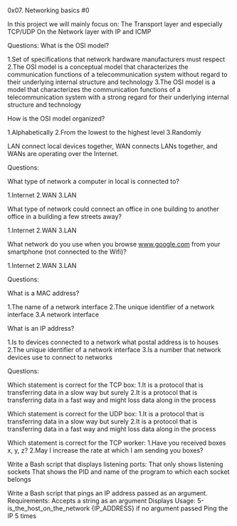 0x07. Networking basics #0

In this project we will mainly focus on:
    The Transport layer and especially TCP/UDP
    On the Network layer with IP and ICMP

Questions:
What is the OSI model?

1.Set of specifications that network hardware manufacturers must respect
2.The OSI model is a conceptual model that characterizes the communication functions of a telecommunication system without regard to their underlying internal structure and technology
3.The OSI model is a model that characterizes the communication functions of a telecommunication system with a strong regard for their underlying internal structure and technology

How is the OSI model organized?

1.Alphabetically
2.From the lowest to the highest level
3.Randomly

LAN connect local devices together, WAN connects LANs together, and WANs are operating over the Internet.

Questions:

What type of network a computer in local is connected to?

1.Internet
2.WAN
3.LAN

What type of network could connect an office in one building to another office in a building a few streets away?

1.Internet
2.WAN
3.LAN

What network do you use when you browse www.google.com from your smartphone (not connected to the Wifi)?

1.Internet
2.WAN
3.LAN

Questions:

What is a MAC address?

1.The name of a network interface
2.The unique identifier of a network interface
3.A network interface

What is an IP address?

1.Is to devices connected to a network what postal address is to houses
2.The unique identifier of a network interface
3.Is a number that network devices use to connect to networks

Questions:

Which statement is correct for the TCP box:
1.It is a protocol that is transferring data in a slow way but surely
2.It is a protocol that is transferring data in a fast way and might loss data along in the process

Which statement is correct for the UDP box:
1.It is a protocol that is transferring data in a slow way but surely
2.It is a protocol that is transferring data in a fast way and might loss data along in the process

Which statement is correct for the TCP worker:
1.Have you received boxes x, y, z?
2.May I increase the rate at which I am sending you boxes?

Write a Bash script that displays listening ports:
That only shows listening sockets
That shows the PID and name of the program to which each socket belongs

Write a Bash script that pings an IP address passed as an argument.
Requirements:
Accepts a string as an argument
Displays Usage: 5-is_the_host_on_the_network {IP_ADDRESS} if no argument passed
Ping the IP 5 times